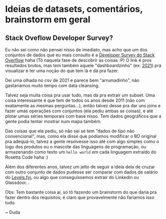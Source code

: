 # Ideias de datasets, comentários, brainstorm em geral

## Stack Oveflow Developer Survey?

Eu não sei como não pensei nisso de imediato, mas acho que um dos conjuntos de dados que eu mais consulto é a [Developer Survey do Stack Overflow](https://insights.stackoverflow.com/survey) haha (Tô naquela fase de descobrir as coisas :P) O link é pros resultados brutos, mas tem também aquele "dashboardzinho" (ex: [2021](https://insights.stackoverflow.com/survey/2021)) pra visualizar e ter uma noção do que tem lá e dá pra fazer.

Dei uma olhada no csv de 2021 e parece bem "arrumadinho", não gastaríamos muito tempo com data cleansing.

Talvez seja muita coisa pra usar tudo, mas dá pra extrair um subset. Uma coisa interessante é que tem de todos os anos desde 2011 (não com exatamente as mesmas perguntas...), então talvez desse pra dar uns joins e fazer umas operações com conjuntos (ela pediu ambas as coisas), e até plotar umas séries temporais com base nisso. Tem dados geográficos que a gente podia tentar mostrar num mapa também.

Das coisas que ela pediu, só não sei se tem "dados de tipo não convencional", mas, como ela disse que podíamos modificar o BD original pra adequá-lo, talvez a gente resolvesse isso até com algo simples como o logo dos produtos ou o mascote das linguagens de programação, ou armazenando como texto um ```hello world``` em cada linguagem extraído do Rosetta Code haha :)

Além dos diferentes anos, talvez um jeito de seguir a ideia dela de cruzar com outro conjunto de dados pudesse ser comparar com dados de salário do [Levels.fyi](https://www.levels.fyi/), ou algo que conseguíssemos extrair do Linkedin ou Glassdoor...

Obs: Tem bastante coisa aí, só tô fazendo um brainstorm do que daria pra fazer dentro dos requisitos; é claro que provavelmente não faríamos isso tudo.

~ Duda
